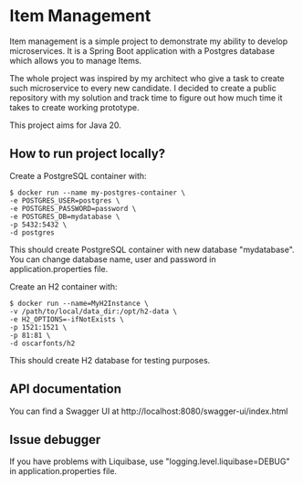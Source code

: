 # Item Management

Item management is a simple project to demonstrate my ability to develop microservices. It is a Spring Boot application with a Postgres database which allows you to manage Items.

The whole project was inspired by my architect who give a task to create such microservice to every new candidate. I decided to create a public repository with my solution and track time to figure out how much time it takes to create working prototype.

This project aims for Java 20.

## How to run project locally?

Create a PostgreSQL container with: 

```
$ docker run --name my-postgres-container \
-e POSTGRES_USER=postgres \
-e POSTGRES_PASSWORD=password \
-e POSTGRES_DB=mydatabase \
-p 5432:5432 \
-d postgres
```

This should create PostgreSQL container with new database "mydatabase". You can change database name, user and password in application.properties file.

Create an H2 container with:

```
$ docker run --name=MyH2Instance \
-v /path/to/local/data_dir:/opt/h2-data \
-e H2_OPTIONS=-ifNotExists \
-p 1521:1521 \
-p 81:81 \
-d oscarfonts/h2
```

This should create H2 database for testing purposes.

## API documentation

You can find a Swagger UI at http://localhost:8080/swagger-ui/index.html

## Issue debugger
If you have problems with Liquibase, use "logging.level.liquibase=DEBUG" in application.properties file.
